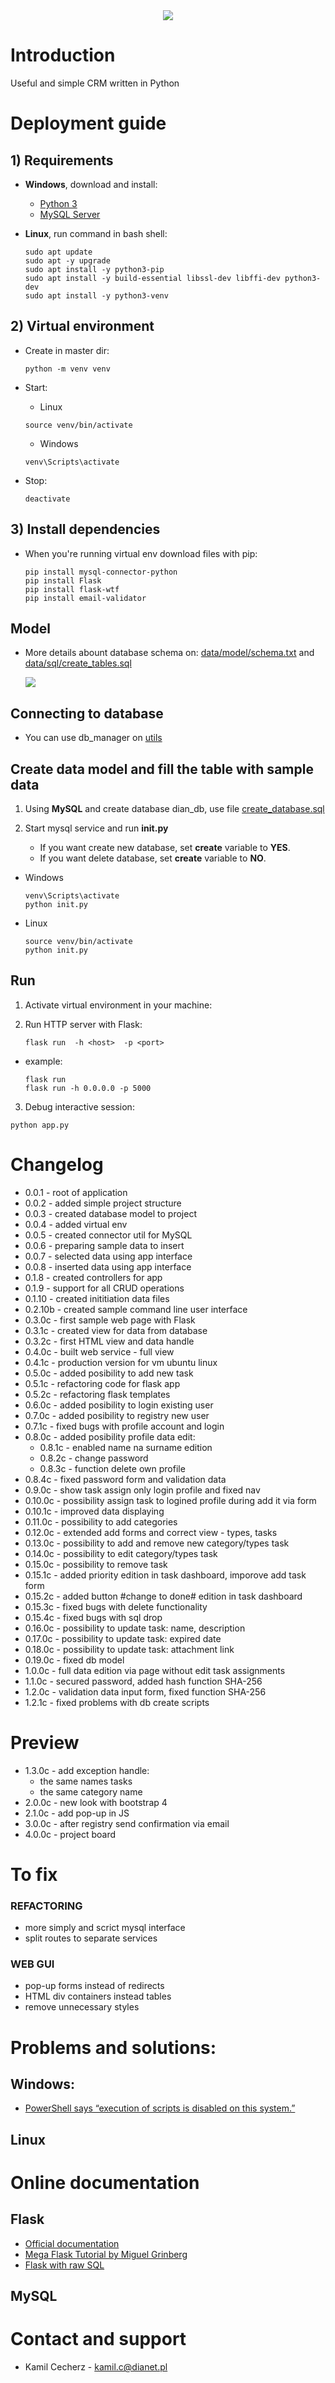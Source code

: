 

<div style="text-align:center; width: 50%; margin-left: 25%; margin-right: 50%"><img src="img/taskello_sign.png" /></div>

# Introduction
Useful and simple CRM written in Python<br />
<!-- See working appplication on page: [here]() -->

# Deployment guide

## 1) Requirements

- **Windows**, download and install:

  - [Python 3](https://www.python.org/downloads/)
  - [MySQL Server](https://dev.mysql.com/downloads/mysql/)

- **Linux**, run command in bash shell:
  ```
  sudo apt update
  sudo apt -y upgrade
  sudo apt install -y python3-pip
  sudo apt install -y build-essential libssl-dev libffi-dev python3-dev
  sudo apt install -y python3-venv
  ```

## 2) Virtual environment

- Create in master dir:

  ```
  python -m venv venv
  ```

- Start:

  - Linux

  ```
  source venv/bin/activate
  ```

  - Windows

  ```
  venv\Scripts\activate
  ```

- Stop:

  ```
  deactivate
  ```

## 3) Install dependencies

- When you're running virtual env download files with pip:

  ```
  pip install mysql-connector-python
  pip install Flask
  pip install flask-wtf
  pip install email-validator
  ```

## Model

- More details abount database schema on: [data/model/schema.txt](./data/model/schema.txt) and [data/sql/create_tables.sql](./data/sql/create_tables.sql)

  ![](img/schema.PNG)

## Connecting to database

- You can use db_manager on [utils](./utils/db_manager/mysql_connector.py)

## Create data model and fill the table with sample data

1. Using **MySQL** and create database dian_db, use file [create_database.sql](./data/sql/create_database.sql)

2. Start mysql service and run **init.py**

   - If you want create new database, set **create** variable to **YES**.<br />
   - If you want delete database, set **create** variable to **NO**.

- Windows

  ```
  venv\Scripts\activate
  python init.py
  ```

- Linux

  ```
  source venv/bin/activate
  python init.py
  ```

## Run

1. Activate virtual environment in your machine:
2. Run HTTP server with Flask:

   ```
   flask run  -h <host>  -p <port>
   ```

- example:

  ```
  flask run
  flask run -h 0.0.0.0 -p 5000
  ```
3. Debug interactive session:
  ```
  python app.py
  ```
# Changelog

- 0.0.1 - root of application
- 0.0.2 - added simple project structure
- 0.0.3 - created database model to project
- 0.0.4 - added virtual env
- 0.0.5 - created connector util for MySQL
- 0.0.6 - preparing sample data to insert
- 0.0.7 - selected data using app interface
- 0.0.8 - inserted data using app interface
- 0.1.8 - created controllers for app
- 0.1.9 - support for all CRUD operations
- 0.1.10 - created inititiation data files
- 0.2.10b - created sample command line user interface
- 0.3.0c - first sample web page with Flask
- 0.3.1c - created view for data from database
- 0.3.2c - first HTML view and data handle
- 0.4.0c - built web service - full view
- 0.4.1c - production version for vm ubuntu linux
- 0.5.0c - added posibility to add new task
- 0.5.1c - refactoring code for flask app
- 0.5.2c - refactoring flask templates
- 0.6.0c - added posibility to login existing user
- 0.7.0c - added posibility to registry new user
- 0.7.1c - fixed bugs with profile account and login
- 0.8.0c - added posibility profile data edit:
  - 0.8.1c - enabled name na surname edition
  - 0.8.2c - change password
  - 0.8.3c - function delete own profile
- 0.8.4c - fixed password form and validation data
- 0.9.0c - show task assign only login profile and fixed nav
- 0.10.0c - possibility assign task to logined profile during add it via form
- 0.10.1c - improved data displaying
- 0.11.0c - possibility to add categories
- 0.12.0c - extended add forms and correct view - types, tasks
- 0.13.0c - possibility to add and remove new category/types task
- 0.14.0c - possibility to edit category/types task
- 0.15.0c - possibility to remove task
- 0.15.1c - added priority edition in task dashboard, imporove add task form
- 0.15.2c - added button #change to done# edition in task dashboard
- 0.15.3c - fixed bugs with delete functionality
- 0.15.4c - fixed bugs with sql drop
- 0.16.0c - possibility to update task: name, description
- 0.17.0c - possibility to update task: expired date
- 0.18.0c - possibility to update task: attachment link
- 0.19.0c - fixed db model
- 1.0.0c - full data edition via page without edit task assignments
- 1.1.0c - secured password, added hash function SHA-256
- 1.2.0c - validation data input form, fixed function SHA-256
- 1.2.1c - fixed problems with db create scripts

# Preview

- 1.3.0c - add exception handle:
  - the same names tasks
  - the same category name
- 2.0.0c - new look with bootstrap 4
- 2.1.0c - add pop-up in JS
- 3.0.0c - after registry send confirmation via email
- 4.0.0c - project board

# To fix

### REFACTORING

- more simply and scrict mysql interface
- split routes to separate services

### WEB GUI

- pop-up forms instead of redirects
- HTML div containers instead tables
- remove unnecessary styles

# Problems and solutions:

## Windows:

- [PowerShell says “execution of scripts is disabled on this system.”](./hints/venv-windows-problem.md)

## Linux

# Online documentation

## Flask

- [Official documentation](https://flask.palletsprojects.com/en/2.0.x/)
- [Mega Flask Tutorial by Miguel Grinberg](https://blog.miguelgrinberg.com/post/the-flask-mega-tutorial-part-i-hello-world)
- [Flask with raw SQL](https://codeshack.io/login-system-python-flask-mysql/)

## MySQL

# Contact and support

- Kamil Cecherz - kamil.c@dianet.pl
